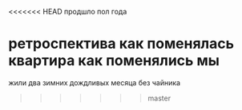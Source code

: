 <<<<<<< HEAD
продшло пол года

ретроспектива
как поменялась квартира
как поменялись мы
=======
жили два зимних дождливых месяца без чайника
>>>>>>> master
